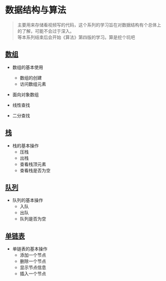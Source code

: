 # 数据结构与算法

> 主要用来存储看视频写的代码，这个系列的学习旨在对数据结构有个总体上的了解，可能不会过于深入。<br>等本系列结束后会开始《算法》第四版的学习。算是挖个坑吧

## <a href = "https://github.com/DefaultStudent/DataStruct/blob/master/src/demo/">数组 </a>

- 数组的基本使用

    - 数组的创建
    - 访问数组元素
- 面向对象数组
- 线性查找
- 二分查找

## <a href="https://github.com/DefaultStudent/DataStruct/tree/master/src/demo1">栈</a>

- 栈的基本操作
    - 压栈
    - 出栈
    - 查看栈顶元素
    - 查看栈是否为空
    
## <a href="https://github.com/DefaultStudent/DataStruct/tree/master/src/demo2">队列</a>

- 队列的基本操作
    - 入队
    - 出队
    - 队列是否为空
    
## <a href="https://github.com/DefaultStudent/DataStruct/tree/master/src/demo3">单链表</a>

- 单链表的基本操作
    - 添加一个节点
    - 删除一个节点
    - 显示节点信息
    - 插入一个节点
    
